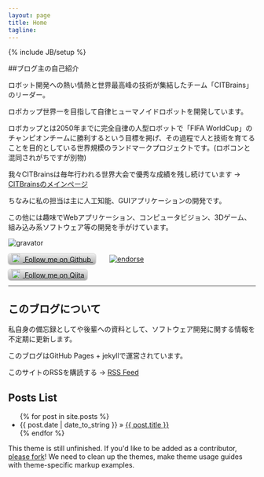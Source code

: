 ```yaml
---
layout: page
title: Home
tagline: 
---
```

{% include JB/setup %}

<style>
#followButton {
    color: #121516;
    text-shadow: 0 1px 1px #ccc;
    padding: 0.2em 0.4em;
    
    -moz-border-radius: 5px;
    -webkit-border-radius: 5px;
    border-radius: 5px;
    -moz-background-clip: padding; -webkit-background-clip: padding-box; background-clip: padding-box;

    -moz-box-shadow: 0px 0px 2px #666;
    -webkit-box-shadow: 0px 0px 2px #666;
    box-shadow: 0px 0px 2px #666;

    background-color: #eeeeee;
    background-image: -webkit-gradient(linear, left top, left bottom, from(#eeeeee), to(#aaaaaa));
    background-image: -webkit-linear-gradient(top, #eeeeee, #aaaaaa);
    background-image: -moz-linear-gradient(top, #eeeeee, #aaaaaa);
    background-image: -ms-linear-gradient(top, #eeeeee, #aaaaaa);
    background-image: -o-linear-gradient(top, #eeeeee, #aaaaaa);
    background-image: linear-gradient(top, #eeeeee, #aaaaaa);
    filter: progid:DXImageTransform.Microsoft.gradient(startColorStr='#eeeeee', EndColorStr='#aaaaaa');
}
#followButton img { position: relative; top: 2px; margin: -6px 6px 0 0; }
</style>  

##ブログ主の自己紹介

ロボット開発への熱い情熱と世界最高峰の技術が集結したチーム「CITBrains」のリーダー。

ロボカップ世界一を目指して自律ヒューマノイドロボットを開発しています。

ロボカップとは2050年までに完全自律の人型ロボットで「FIFA WorldCup」のチャンピオンチームに勝利するという目標を掲げ、その過程で人と技術を育てることを目的としている世界規模のランドマークプロジェクトです。(ロボコンと混同されがちですが別物)

我々CITBrainsは毎年行われる世界大会で優秀な成績を残し続けています -> [CITBrainsのメインページ](https://sites.google.com/site/hayashibaralab/robocup "CITBrainsのメインページ")

ちなみに私の担当は主に人工知能、GUIアプリケーションの開発です。

この他には趣味でWebアプリケーション、コンピュータビジョン、3Dゲーム、組み込み系ソフトウェア等の開発を手がけています。

![gravator](https://2.gravatar.com/avatar/41da189ffc08a2ed46e9a1416f4db136?d=https%3A%2F%2Fidenticons.github.com%2F726114dd8781c27fa4551d9af7886827.png&r=x&s=100)

<a href="https://github.com/DaikiMaekawa" 
    title="Follow DaikiMaekawa on Github" 
    id="followButton" class="noBg"> 
    <img src="https://github.com/favicon.ico" width="18" height="18" />
    Follow me on Github
</a>
　　[![endorse](https://api.coderwall.com/daikimaekawa/endorsecount.png)](https://coderwall.com/daikimaekawa)

<a href="http://qiita.com/DaikiMaekawa" 
    title="Follow DaikiMaekawa on Qiita" 
    id="followButton" class="noBg"> 
    <img src="http://qiita.com/favicon.ico" width="18" height="18" />
    Follow me on Qiita
</a> 

**********

## このブログについて

私自身の備忘録としてや後輩への資料として、ソフトウェア開発に関する情報を不定期に更新します。

このブログはGitHub Pages + jekyllで運営されています。

このサイトのRSSを購読する -> [RSS Feed](http://daikimaekawa.github.io/rss.xml "RSS Feed")

## Posts List

<ul class="posts">
  {% for post in site.posts %}
    <li><span>{{ post.date | date_to_string }}</span> &raquo; <a href="{{ BASE_PATH }}{{ post.url }}">{{ post.title }}</a></li>
  {% endfor %}
</ul>

This theme is still unfinished. If you'd like to be added as a contributor, [please fork](http://github.com/plusjade/jekyll-bootstrap)!
We need to clean up the themes, make theme usage guides with theme-specific markup examples.

